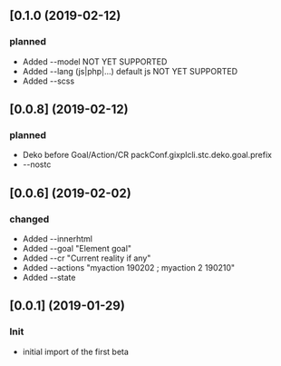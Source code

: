 
## [0.1.0 (2019-02-12)
### planned
* Added --model NOT YET SUPPORTED
* Added --lang (js|php|...) default js NOT YET SUPPORTED
* Added --scss
 


## [0.0.8] (2019-02-12)
### planned
* Deko before Goal/Action/CR packConf.gixplcli.stc.deko.goal.prefix
* --nostc


## [0.0.6] (2019-02-02)
### changed
* Added --innerhtml
* Added --goal "Element goal"
* Added --cr "Current reality if any"
* Added --actions "myaction 190202 ; myaction 2 190210"
* Added --state


## [0.0.1] (2019-01-29)
### Init
* initial import of the first beta
